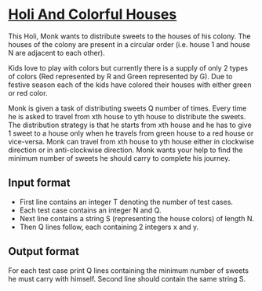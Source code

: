 # [Holi And Colorful Houses][link]

This Holi, Monk wants to distribute sweets to the houses of his colony. The houses of the colony are present in a circular order (i.e. house 1 and house N are adjacent to each other).

Kids love to play with colors but currently there is a supply of only 2 types of colors (Red represented by R and Green represented by G). Due to festive season each of the kids have colored their houses with either green or red color.

Monk is given a task of distributing sweets Q number of times. Every time he is asked to travel from xth house to yth house to distribute the sweets.
The distribution strategy is that he starts from xth house and he has to give 1 sweet to a house only when he travels from green house to a red house or vice-versa. Monk can travel from xth house to yth house either in clockwise direction or in anti-clockwise direction.
Monk wants your help to find the minimum number of sweets he should carry to complete his journey.

## Input format

- First line contains an integer T denoting the number of test cases.
- Each test case contains an integer N and Q.
- Next line contains a string S (representing the house colors) of length N.
- Then Q lines follow, each containing 2 integers x and y.

## Output format

For each test case print Q lines containing the minimum number of sweets he must carry with himself.
Second line should contain the same string S.

[link]: https://www.hackerearth.com/practice/basic-programming/implementation/basics-of-implementation/practice-problems/algorithm/holi-and-colorful-houses-eb2049cb/
